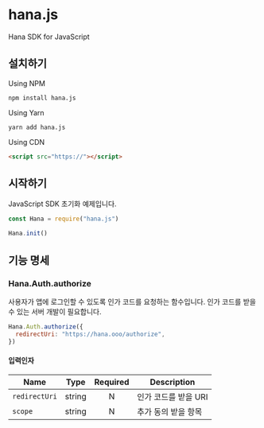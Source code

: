 # hana.js

Hana SDK for JavaScript

## 설치하기

Using NPM

```
npm install hana.js
```

Using Yarn

```
yarn add hana.js
```

Using CDN

```html
<script src="https://"></script>
```

## 시작하기

JavaScript SDK 초기화 예제입니다.

```js
const Hana = require("hana.js")

Hana.init()
```

## 기능 명세

### Hana.Auth.authorize

사용자가 앱에 로그인할 수 있도록 인가 코드를 요청하는 함수입니다. 인가 코드를 받을 수 있는 서버 개발이 필요합니다.

```js
Hana.Auth.authorize({
  redirectUri: "https://hana.ooo/authorize",
})
```

#### 입력인자

| Name          |  Type  | Required | Description          |
| ------------- | :----: | :------: | -------------------- |
| `redirectUri` | string |    N     | 인가 코드를 받을 URI |
| `scope`       | string |    N     | 추가 동의 받을 항목  |
